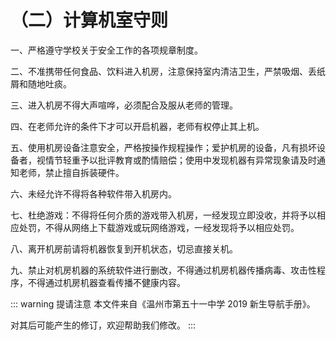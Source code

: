 # （二）计算机室守则

一、严格遵守学校关于安全工作的各项规章制度。

二、不准携带任何食品、饮料进入机房，注意保持室内清洁卫生，严禁吸烟、丢纸屑和随地吐痰。

三、进入机房不得大声喧哗，必须配合及服从老师的管理。

四、在老师允许的条件下才可以开启机器，老师有权停止其上机。

五、使用机房设备注意安全，严格按操作规程操作；爱护机房的设备，凡有损坏设备者，视情节轻重予以批评教育或酌情赔偿；使用中发现机器有异常现象请及时通知老师，禁止擅自拆装硬件。

六、未经允许不得将各种软件带入机房内。

七、杜绝游戏：不得将任何介质的游戏带入机房，一经发现立即没收，并将予以相应处罚，不得从网络上下载游戏或玩网络游戏，一经发现将予以相应处罚。

八、离开机房前请将机器恢复到开机状态，切忌直接关机。

九、禁止对机房机器的系统软件进行删改，不得通过机房机器传播病毒、攻击性程序，不得通过机房机器查看传播不健康内容。

::: warning 提请注意
本文件来自《温州市第五十一中学 2019 新生导航手册》。

对其后可能产生的修订，欢迎帮助我们修改。
:::
